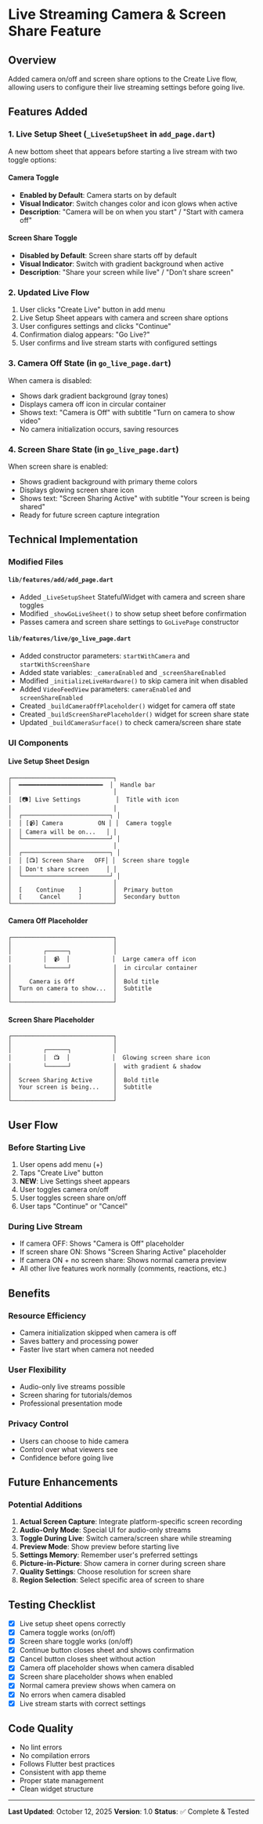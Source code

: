 # Live Streaming Camera & Screen Share Feature

## Overview
Added camera on/off and screen share options to the Create Live flow, allowing users to configure their live streaming settings before going live.

## Features Added

### 1. **Live Setup Sheet** (`_LiveSetupSheet` in `add_page.dart`)
A new bottom sheet that appears before starting a live stream with two toggle options:

#### Camera Toggle
- **Enabled by Default**: Camera starts on by default
- **Visual Indicator**: Switch changes color and icon glows when active
- **Description**: "Camera will be on when you start" / "Start with camera off"

#### Screen Share Toggle
- **Disabled by Default**: Screen share starts off by default
- **Visual Indicator**: Switch with gradient background when active
- **Description**: "Share your screen while live" / "Don't share screen"

### 2. **Updated Live Flow**
1. User clicks "Create Live" button in add menu
2. Live Setup Sheet appears with camera and screen share options
3. User configures settings and clicks "Continue"
4. Confirmation dialog appears: "Go Live?"
5. User confirms and live stream starts with configured settings

### 3. **Camera Off State** (in `go_live_page.dart`)
When camera is disabled:
- Shows dark gradient background (gray tones)
- Displays camera off icon in circular container
- Shows text: "Camera is Off" with subtitle "Turn on camera to show video"
- No camera initialization occurs, saving resources

### 4. **Screen Share State** (in `go_live_page.dart`)
When screen share is enabled:
- Shows gradient background with primary theme colors
- Displays glowing screen share icon
- Shows text: "Screen Sharing Active" with subtitle "Your screen is being shared"
- Ready for future screen capture integration

## Technical Implementation

### Modified Files

#### `lib/features/add/add_page.dart`
- Added `_LiveSetupSheet` StatefulWidget with camera and screen share toggles
- Modified `_showGoLiveSheet()` to show setup sheet before confirmation
- Passes camera and screen share settings to `GoLivePage` constructor

#### `lib/features/live/go_live_page.dart`
- Added constructor parameters: `startWithCamera` and `startWithScreenShare`
- Added state variables: `_cameraEnabled` and `_screenShareEnabled`
- Modified `_initializeLiveHardware()` to skip camera init when disabled
- Added `VideoFeedView` parameters: `cameraEnabled` and `screenShareEnabled`
- Created `_buildCameraOffPlaceholder()` widget for camera off state
- Created `_buildScreenSharePlaceholder()` widget for screen share state
- Updated `_buildCameraSurface()` to check camera/screen share state

### UI Components

#### Live Setup Sheet Design
```
┌─────────────────────────────┐
│  ━━━━━━━━━━━━━━━━━━━━━━━━  │  Handle bar
│                             │
│  [📷] Live Settings          │  Title with icon
│                             │
│  ┌─────────────────────────┐ │
│  │ [📹] Camera          ON │ │  Camera toggle
│  │ Camera will be on...   │ │
│  └─────────────────────────┘ │
│                             │
│  ┌─────────────────────────┐ │
│  │ [📺] Screen Share   OFF│ │  Screen share toggle
│  │ Don't share screen     │ │
│  └─────────────────────────┘ │
│                             │
│  [    Continue    ]         │  Primary button
│  [     Cancel     ]         │  Secondary button
└─────────────────────────────┘
```

#### Camera Off Placeholder
```
┌─────────────────────────────┐
│                             │
│         ┌──────┐            │
│         │  📹  │            │  Large camera off icon
│         └──────┘            │  in circular container
│                             │
│     Camera is Off           │  Bold title
│  Turn on camera to show...  │  Subtitle
│                             │
└─────────────────────────────┘
```

#### Screen Share Placeholder
```
┌─────────────────────────────┐
│                             │
│         ┌──────┐            │
│         │  📺  │            │  Glowing screen share icon
│         └──────┘            │  with gradient & shadow
│                             │
│  Screen Sharing Active      │  Bold title
│  Your screen is being...    │  Subtitle
│                             │
└─────────────────────────────┘
```

## User Flow

### Before Starting Live
1. User opens add menu (+)
2. Taps "Create Live" button
3. **NEW**: Live Settings sheet appears
4. User toggles camera on/off
5. User toggles screen share on/off
6. User taps "Continue" or "Cancel"

### During Live Stream
- If camera OFF: Shows "Camera is Off" placeholder
- If screen share ON: Shows "Screen Sharing Active" placeholder
- If camera ON + no screen share: Shows normal camera preview
- All other live features work normally (comments, reactions, etc.)

## Benefits

### Resource Efficiency
- Camera initialization skipped when camera is off
- Saves battery and processing power
- Faster live start when camera not needed

### User Flexibility
- Audio-only live streams possible
- Screen sharing for tutorials/demos
- Professional presentation mode

### Privacy Control
- Users can choose to hide camera
- Control over what viewers see
- Confidence before going live

## Future Enhancements

### Potential Additions
1. **Actual Screen Capture**: Integrate platform-specific screen recording
2. **Audio-Only Mode**: Special UI for audio-only streams
3. **Toggle During Live**: Switch camera/screen share while streaming
4. **Preview Mode**: Show preview before starting live
5. **Settings Memory**: Remember user's preferred settings
6. **Picture-in-Picture**: Show camera in corner during screen share
7. **Quality Settings**: Choose resolution for screen share
8. **Region Selection**: Select specific area of screen to share

## Testing Checklist

- [x] Live setup sheet opens correctly
- [x] Camera toggle works (on/off)
- [x] Screen share toggle works (on/off)
- [x] Continue button closes sheet and shows confirmation
- [x] Cancel button closes sheet without action
- [x] Camera off placeholder shows when camera disabled
- [x] Screen share placeholder shows when enabled
- [x] Normal camera preview shows when camera on
- [x] No errors when camera disabled
- [x] Live stream starts with correct settings

## Code Quality

- No lint errors
- No compilation errors
- Follows Flutter best practices
- Consistent with app theme
- Proper state management
- Clean widget structure

---

**Last Updated**: October 12, 2025
**Version**: 1.0
**Status**: ✅ Complete & Tested
